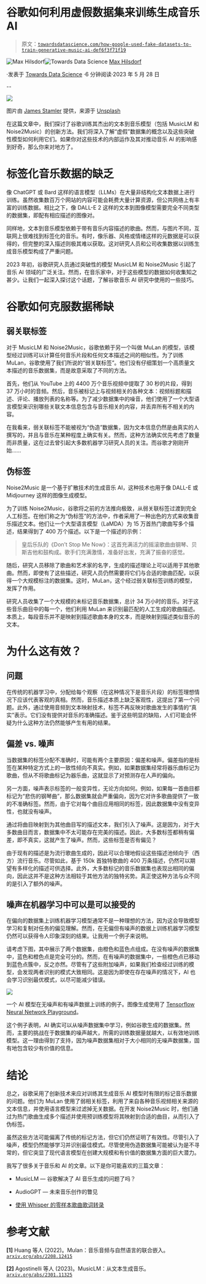 # 谷歌如何利用虚假数据集来训练生成音乐 AI

> 原文：[`towardsdatascience.com/how-google-used-fake-datasets-to-train-generative-music-ai-def6f3f71f19`](https://towardsdatascience.com/how-google-used-fake-datasets-to-train-generative-music-ai-def6f3f71f19)

[](https://medium.com/@maxhilsdorf?source=post_page-----def6f3f71f19--------------------------------)![Max Hilsdorf](https://medium.com/@maxhilsdorf?source=post_page-----def6f3f71f19--------------------------------)[](https://towardsdatascience.com/?source=post_page-----def6f3f71f19--------------------------------)![Towards Data Science](https://towardsdatascience.com/?source=post_page-----def6f3f71f19--------------------------------) [Max Hilsdorf](https://medium.com/@maxhilsdorf?source=post_page-----def6f3f71f19--------------------------------)

·发表于 [Towards Data Science](https://towardsdatascience.com/?source=post_page-----def6f3f71f19--------------------------------) ·6 分钟阅读·2023 年 5 月 28 日

--

![](img/ed2c5ce433310ba9f1ace3de4d277849.png)

图片由 [James Stamler](https://unsplash.com/@jamesstamler?utm_source=medium&utm_medium=referral) 提供，来源于 [Unsplash](https://unsplash.com/?utm_source=medium&utm_medium=referral)

在这篇文章中，我们探讨了谷歌训练其杰出的文本到音乐模型（包括 MusicLM 和 Noise2Music）的创新方法。我们将深入了解“虚假”数据集的概念以及这些突破性模型如何利用它们。如果你对这些技术的内部运作及其对推动音乐 AI 的影响感到好奇，那么你来对地方了。

# **标签化音乐数据的缺乏**

像 ChatGPT 或 Bard 这样的语言模型（LLMs）在大量非结构化文本数据上进行训练。虽然收集数百万个网站的内容可能会耗费大量计算资源，但公共网络上有丰富的训练数据。相比之下，像 DALL-E 2 这样的文本到图像模型需要完全不同类型的数据集，即配有相应描述的图像对。

同样地，文本到音乐模型依赖于带有音乐内容描述的歌曲。然而，与图片不同，互联网上很难找到标签化的音乐。有时，像乐器、风格或情绪这样的元数据是可以获得的，但完整的深入描述则极其难以获取。这对研究人员和公司收集数据以训练生成音乐模型构成了严重问题。

2023 年初，谷歌研究人员通过突破性的模型 MusicLM 和 Noise2Music 引起了音乐 AI 领域的广泛关注。然而，在音乐家中，对于这些模型的数据如何收集知之甚少。让我们一起深入探讨这个话题，了解谷歌音乐 AI 研究中使用的一些技巧。

# **谷歌如何克服数据稀缺**

## **弱关联标签**

对于 MusicLM 和 Noise2Music，谷歌依赖于另一个叫做 MuLan 的模型，该模型经过训练可以计算任何音乐片段和任何文本描述之间的相似性。为了训练 MuLan，谷歌使用了我们所说的“弱关联标签”。他们没有仔细策划一个高质量文本描述的音乐数据集，而是故意采取了不同的方法。

首先，他们从 YouTube 上的 4400 万个音乐视频中提取了 30 秒的片段，得到 37 万小时的音频。然后，音乐被标记上与视频相关的各种文本：视频标题和描述、评论、播放列表的名称等。为了减少数据集中的噪音，他们使用了一个大型语言模型来识别哪些关联文本信息包含与音乐相关的内容，并丢弃所有不相关的内容。

在我看来，弱关联标签不能被视为“伪造”数据集，因为文本信息仍然是由真实的人撰写的，并且与音乐在某种程度上确实有关。然而，这种方法确实优先考虑了数量而非质量，这在过去曾引起大多数机器学习研究人员的关注。而谷歌才刚刚开始……

## **伪标签**

Noise2Music 是一个基于扩散技术的生成音乐 AI，这种技术也用于像 DALL-E 或 Midjourney 这样的图像生成模型。

为了训练 Noise2Music，谷歌将之前的方法推向极致，从弱关联标签过渡到完全人工标签。在他们称之为“伪标签”的方法中，作者采用了一种出色的方式来收集音乐描述文本。他们让一个大型语言模型（LaMDA）为 15 万首热门歌曲写多个描述，结果得到了 400 万个描述。以下是一个描述的示例：

> 皇后乐队的《Don’t Stop Me Now》：这首充满活力的摇滚歌曲由钢琴、贝斯吉他和鼓构成。歌手们充满激情，准备好出发，充满了振奋的感觉。

随后，研究人员移除了歌曲和艺术家的名字，生成的描述理论上可以适用于其他歌曲。然而，即使有了这些描述，研究人员仍然需要将它们与合适的歌曲匹配，以获得一个大规模标注的数据集。这时，MuLan，这个经过弱关联标签训练的模型，发挥了作用。

研究人员收集了一个大规模的未标记音乐数据集，总计 34 万小时的音乐。对于这些音乐曲目中的每一个，他们利用 MuLan 来识别最匹配的人工生成的歌曲描述。本质上，每段音乐并不是映射到描述歌曲本身的文本，而是映射到描述类似音乐的文本。

# **为什么这有效？**

## 问题

在传统的机器学习中，分配给每个观察（在这种情况下是音乐片段）的标签理想情况下应该代表客观的真相。然而，音乐描述本质上缺乏客观性，这提出了第一个问题。此外，通过使用音频到文本映射技术，标签不再反映对歌曲发生的事情的“真实”表示。它们没有提供对音乐的准确描述。鉴于这些明显的缺陷，人们可能会怀疑为什么这种方法仍然能够产生有用的结果。

## 偏差 vs. 噪声

当数据集的标签分配不准确时，可能有两个主要原因：偏差和噪声。偏差指的是标签在某种特定方式上的一致性倾向不真实。例如，如果数据集经常将器乐曲标记为歌曲，但从不将歌曲标记为器乐曲，这就显示了对预测存在人声的偏向。

另一方面，噪声表示标签的一般变异性，无论方向如何。例如，如果每一首曲目都标记为“悲伤的钢琴曲”，那么数据集就会严重偏向，因为它对许多歌曲提供了一致的不准确标签。然而，由于它对每个曲目应用相同的标签，因此数据集中没有变异性，也就没有噪声。

通过将曲目映射到为其他曲目写的描述文本，我们引入了噪声。这是因为，对于大多数曲目而言，数据集中不太可能存在完美的描述。因此，大多数标签都稍有偏差，即不真实，这就产生了噪声。然而，这些标签是否有偏见？

由于现有的描述是为流行歌曲生成的，因此可以合理地假设这些描述池倾向于（西方）流行音乐。尽管如此，基于 150k 首独特歌曲的 400 万条描述，仍然可以期望有多样化的描述可供选择。此外，大多数标记的音乐数据集也表现出相同的偏向，因此这并不是这种方法相较于其他方法的独特劣势。真正使这种方法与众不同的是引入了额外的噪声。

## 噪声在机器学习中可以是可以接受的

在偏向的数据集上训练机器学习模型通常不是一种理想的方法，因为这会导致模型学习和复制对任务的偏见理解。然而，在无偏但有噪声的数据上训练机器学习模型仍然可以获得令人印象深刻的结果。让我用一个例子来说明。

请考虑下图，其中展示了两个数据集，由橙色和蓝色点组成。在没有噪声的数据集中，蓝色和橙色点是完全可分的。然而，在有噪声的数据集中，一些橙色点已移动到蓝色点簇中，反之亦然。尽管有了这些附加噪声，如果我们检查经过训练的模型，会发现两者识别的模式大致相同。这是因为即使在存在噪声的情况下，AI 也会学习识别最优模式，以尽可能减少错误。

![](img/e0233bcba3f0802135bda41d3976caa3.png)

一个 AI 模型在无噪声和有噪声数据上训练的例子。图像生成使用了 [Tensorflow Neural Network Playground](https://playground.tensorflow.org)。

这个例子表明，AI 确实可以从噪声数据集中学习，例如谷歌生成的数据集。然而，主要的挑战在于数据集的噪声越大，所需的训练数据量就越大，以有效地训练模型。这一理由得到了支持，因为噪声数据集相对于大小相同的无噪声数据集，固有地包含较少有价值的信息。

# 结论

总之，谷歌采用了创新技术来应对训练其生成音乐 AI 模型时有限的标记音乐数据的问题。他们为 MuLan 使用了弱相关标签，利用了来自各种音乐视频相关来源的文本信息，并使用语言模型来过滤掉无关数据。在开发 Noise2Music 时，他们通过为热门歌曲生成多个描述并使用预训练模型将其映射到合适的曲目，从而引入了伪标签。

虽然这些方法可能偏离了传统的标记方法，但它们仍然证明了有效性。尽管引入了噪声，模型仍然能够学习并识别最佳模式。尽管使用伪造数据集可能被认为是不寻常的，但它突显了现代语言模型在创建大规模和有价值的数据集方面的巨大潜力。

我写了很多关于音乐和 AI 的文章。以下是你可能喜欢的三篇文章：

+   MusicLM — 谷歌解决了 AI 音乐生成的问题了吗？

+   AudioGPT — 未来音乐创作的瞥见

+   [使用 Whisper 的零样本歌曲歌词转录](https://medium.com/mlearning-ai/zero-shot-song-lyrics-transcription-using-whisper-3f360499bcfe)

# 参考文献

**[1]** Huang 等人 (2022)。Mulan：音乐音频与自然语言的联合嵌入。 [`arxiv.org/abs/2208.12415`](https://arxiv.org/abs/2208.12415)

**[2]** Agostinelli 等人 (2023)。MusicLM：从文本生成音乐。 [`arxiv.org/abs/2301.11325`](https://arxiv.org/abs/2301.11325)
